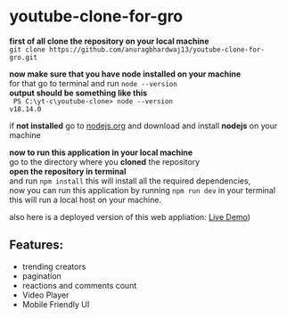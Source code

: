 # youtube-clone-for-gro
**first of all clone the repository on your local machine**<br>
`git clone https://github.com/anuragbhardwaj13/youtube-clone-for-gro.git`

**now make sure that you have node installed on your machine**<br>
for that go to terminal and run `node --version`<br>
**output should be something like this**<br>
`
PS C:\yt-c\youtube-clone> node --version`<br>`v18.14.0` 

if **not installed** go to [nodejs.org](https://nodejs.org/en) and download and install **nodejs** on your machine<br>

**now to run this application in your local machine**<br>
go to the directory where you **cloned** the repository <br>
**open the repository in terminal**<br>
and run ``npm install`` this will install all the required dependencies,<br>
now you can run this application by running ``npm run dev`` in your terminal<br>
this will run a local host on your machine.<br>

also here is a deployed version of this web appliation: [Live Demo](https://gro-creator.vercel.app/)) <br>

## Features:
- trending creators
- pagination
- reactions and comments count
- Video Player
- Mobile Friendly UI
